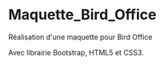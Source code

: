 ﻿# Maquette_Bird_Office

Réalisation d'une maquette pour Bird Office


Avec librairie Bootstrap, HTML5 et CSS3.